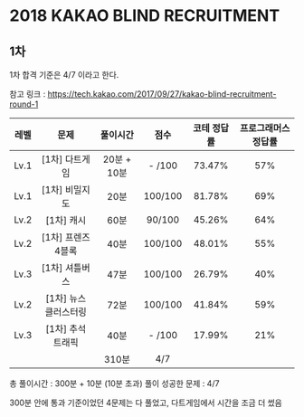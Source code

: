 # 2018 KAKAO BLIND RECRUITMENT

## 1차

1차 합격 기준은 4/7 이라고 한다.

참고 링크 : https://tech.kakao.com/2017/09/27/kakao-blind-recruitment-round-1

|  레벨  |      문제       |   풀이시간    |   점수    | 코테 정답률 | 프로그래머스 정답률 |
|:----:|:-------------:|:---------:|:-------:|:------:|:----------:|
| Lv.1 |   [1차] 다트게임   | 20분 + 10분 | - /100  | 73.47% |    57%     |
| Lv.1 |   [1차] 비밀지도   |    20분    | 100/100 | 81.78% |    69%     |
| Lv.2 |    [1차] 캐시    |    60분    | 90/100  | 45.26% |    64%     |
| Lv.2 |  [1차] 프렌즈4블록  |    40분    | 100/100 | 48.01% |    55%     |
| Lv.3 |   [1차] 셔틀버스   |    47분    | 100/100 | 26.79% |    40%     |
| Lv.2 | [1차] 뉴스 클러스터링 |    72분    | 100/100 | 41.84% |    59%     |
| Lv.3 |  [1차] 추석 트래픽  |    40분    | - /100  | 17.99% |    21%     |
|      |               |   310분    |   4/7   |        |            |

총 풀이시간 : 300분 + 10분 (10분 초과)
풀이 성공한 문제 : 4/7

300분 안에 통과 기준이었던 4문제는 다 풀었고, 다트게임에서 시간을 조금 더 썼음
